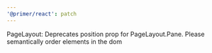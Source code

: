 ```yaml
---
'@primer/react': patch
---
```


PageLayout: Deprecates position prop for PageLayout.Pane. Please semantically order elements in the dom

<!-- Changed components: PageLayout, SplitPageLayout -->
